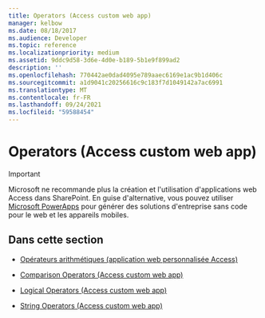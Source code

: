 ```yaml
---
title: Operators (Access custom web app)
manager: kelbow
ms.date: 08/18/2017
ms.audience: Developer
ms.topic: reference
ms.localizationpriority: medium
ms.assetid: 9ddc9d58-3d6e-4d0e-b189-5b1e9f899ad2
description: ''
ms.openlocfilehash: 770442ae0dad4095e789aaec6169e1ac9b1d406c
ms.sourcegitcommit: a1d9041c20256616c9c183f7d1049142a7ac6991
ms.translationtype: MT
ms.contentlocale: fr-FR
ms.lasthandoff: 09/24/2021
ms.locfileid: "59588454"
---
```

# <a name="operators-access-custom-web-app"></a>Operators (Access custom web app)

> [!IMPORTANT]
> Microsoft ne recommande plus la création et l'utilisation d'applications web Access dans SharePoint. En guise d'alternative, vous pouvez utiliser [Microsoft PowerApps](https://powerapps.microsoft.com/en-us/) pour générer des solutions d'entreprise sans code pour le web et les appareils mobiles. 
  
## <a name="in-this-section"></a>Dans cette section

- [Opérateurs arithmétiques (application web personnalisée Access)](arithmetic-operators-access-custom-web-app.md)
    
- [Comparison Operators (Access custom web app)](comparison-operators-access-custom-web-app.md)
    
- [Logical Operators (Access custom web app)](logical-operators-access-custom-web-app.md)
    
- [String Operators (Access custom web app)](string-operators-access-custom-web-app.md)
    

